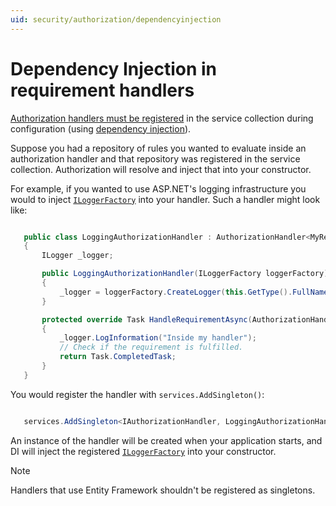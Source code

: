 ```yaml
---
uid: security/authorization/dependencyinjection
---
```

<a name=security-authorization-di></a>

# Dependency Injection in requirement handlers

[Authorization handlers must be registered](policies.md#security-authorization-policies-based-handler-registration) in the service collection during configuration (using [dependency injection](../../fundamentals/dependency-injection.md#fundamentals-dependency-injection)).

Suppose you had a repository of rules you wanted to evaluate inside an authorization handler and that repository was registered in the service collection.  Authorization will resolve and inject that into your constructor.

For example, if you wanted to use ASP.NET's logging infrastructure you would to inject [`ILoggerFactory`](http://docs.asp.net/projects/api/en/latest/autoapi/Microsoft/Extensions/Logging/ILoggerFactory/index.html#Microsoft.Extensions.Logging.ILoggerFactory) into your handler. Such a handler might look like:

````csharp

   public class LoggingAuthorizationHandler : AuthorizationHandler<MyRequirement>
   {
       ILogger _logger;

       public LoggingAuthorizationHandler(ILoggerFactory loggerFactory)
       {
           _logger = loggerFactory.CreateLogger(this.GetType().FullName);
       }

       protected override Task HandleRequirementAsync(AuthorizationHandlerContext context, MyRequirement requirement)
       {
           _logger.LogInformation("Inside my handler");
           // Check if the requirement is fulfilled.
           return Task.CompletedTask;
       }
   }
   ````

You would register the handler with `services.AddSingleton()`:

````csharp

   services.AddSingleton<IAuthorizationHandler, LoggingAuthorizationHandler>();
   ````

An instance of the handler will be created when your application starts, and DI will inject the registered [`ILoggerFactory`](http://docs.asp.net/projects/api/en/latest/autoapi/Microsoft/Extensions/Logging/ILoggerFactory/index.html#Microsoft.Extensions.Logging.ILoggerFactory) into your constructor.

> [!NOTE]
> Handlers that use Entity Framework shouldn't be registered as singletons.
